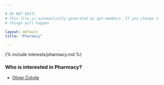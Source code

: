 ```yaml
---

# DO NOT EDIT!
# This file is automatically generated by get-members. If you change it, bad
# things will happen.

layout: default
title: "Pharmacy"

---
```


{% include interests/pharmacy.md %}

### Who is interested in Pharmacy?


* [Oliver Colvile](/members/oliver-colvile.html)
